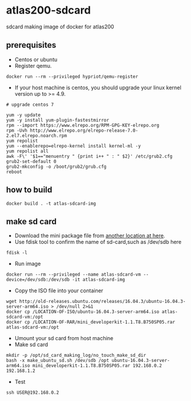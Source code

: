 # atlas200-sdcard
sdcard making image of docker for atlas200
## prerequisites 
* Centos or ubuntu
* Register qemu.
```shell
docker run --rm --privileged hypriot/qemu-register
```
* If your host machine is centos, you should upgrade your linux kernel version up to >= 4.9.
```shell
# upgrade centos 7

yum -y update
yum -y install yum-plugin-fastestmirror
rpm --import https://www.elrepo.org/RPM-GPG-KEY-elrepo.org
rpm -Uvh http://www.elrepo.org/elrepo-release-7.0-2.el7.elrepo.noarch.rpm
yum repolist
yum --enablerepo=elrepo-kernel install kernel-ml -y
yum repolist all
awk -F\' '$1=="menuentry " {print i++ " : " $2}' /etc/grub2.cfg
grub2-set-default 0
grub2-mkconfig -o /boot/grub2/grub.cfg
reboot
```
## how to build 
```docker build . -t atlas-sdcard-img```
## make sd card
* Download the mini package file from [another location at here](https://github.com/Ascend/ascenddk-private/tree/master/B750SP05).
* Use fdisk tool to confirm the name of sd-card,such as /dev/sdb here
```shell
fdisk -l
```
* Run image
```shell
docker run --rm --privileged --name atlas-sdcard-vm --device=/dev/sdb:/dev/sdb -it atlas-sdcard-img
```
* Copy the ISO file into your container
```shell
wget http://old-releases.ubuntu.com/releases/16.04.3/ubuntu-16.04.3-server-arm64.iso > /dev/null 2>&1
docker cp /LOCATION-OF-ISO/ubuntu-16.04.3-server-arm64.iso atlas-sdcard-vm:/opt
docker cp /LOCATION-OF-RAR/mini_developerkit-1.1.T8.B750SP05.rar atlas-sdcard-vm:/opt
```
* Umount your sd card from host machine
* Make sd card
```shell
mkdir -p /opt/sd_card_making_log/no_touch_make_sd_dir
bash -x make_ubuntu_sd.sh /dev/sdb /opt ubuntu-16.04.3-server-arm64.iso mini_developerkit-1.1.T8.B750SP05.rar 192.168.0.2 192.168.1.2
```
* Test
```shell
ssh USER@192.168.0.2
```


